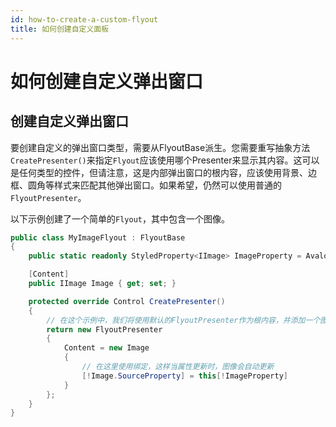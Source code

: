 ```yaml
---
id: how-to-create-a-custom-flyout
title: 如何创建自定义面板
---
```


# 如何创建自定义弹出窗口

## 创建自定义弹出窗口

要创建自定义的弹出窗口类型，需要从FlyoutBase派生。您需要重写抽象方法`CreatePresenter()`来指定`Flyout`应该使用哪个Presenter来显示其内容。这可以是任何类型的控件，但请注意，这是内部弹出窗口的根内容，应该使用背景、边框、圆角等样式来匹配其他弹出窗口。如果希望，仍然可以使用普通的`FlyoutPresenter`。

以下示例创建了一个简单的`Flyout`，其中包含一个图像。

```csharp
public class MyImageFlyout : FlyoutBase
{
    public static readonly StyledProperty<IImage> ImageProperty = AvaloniaProperty.Register<MyImageFlyout, IImage>(nameof(Image));

    [Content]
    public IImage Image { get; set; }

    protected override Control CreatePresenter()
    {
        // 在这个示例中，我们将使用默认的FlyoutPresenter作为根内容，并添加一个图像控件来显示我们的内容
        return new FlyoutPresenter
        {
            Content = new Image
            {
                // 在这里使用绑定，这样当属性更新时，图像会自动更新
                [!Image.SourceProperty] = this[!ImageProperty]
            }
        };
    }
}
```

##
